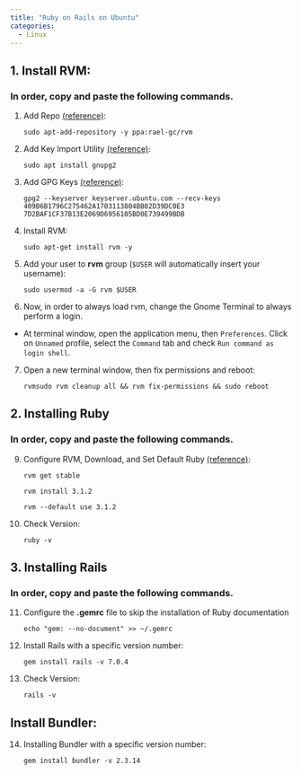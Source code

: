 ```yaml
---
title: "Ruby on Rails on Ubuntu"
categories:
  - Linux
---
```


## 1. Install RVM:
### In order, copy and paste the following commands.
1. Add Repo [(reference)](https://github.com/rvm/ubuntu_rvm/blob/531e67a9903a593d2c9c1f3cb9b6ee4ec332fad2/README.md):
    ```console
    sudo apt-add-repository -y ppa:rael-gc/rvm
    ```

2. Add Key Import Utility [(reference)](https://rvm.io/):
    ```console
    sudo apt install gnupg2
    ```

3. Add GPG Keys [(reference)](https://rvm.io/):
    ```console
    gpg2 --keyserver keyserver.ubuntu.com --recv-keys 409B6B1796C275462A1703113804BB82D39DC0E3 7D2BAF1CF37B13E2069D6956105BD0E739499BDB
    ```

4. Install RVM:
    ```console
    sudo apt-get install rvm -y
    ```

5. Add your user to **rvm** group (`$USER` will automatically insert your username):
    ```console
    sudo usermod -a -G rvm $USER
    ```    

6. Now, in order to always load rvm, change the Gnome Terminal to always perform a login.

- At terminal window, open the application menu, then `Preferences`. Click on `Unnamed` profile, select the `Command` tab and check `Run command as login shell`.

<!-- <p align="center"><img src= TERMINAL.png></p> -->


7. Open a new terminal window, then fix permissions and reboot:
    ```console
    rvmsudo rvm cleanup all && rvm fix-permissions && sudo reboot
    ```

## 2. Installing Ruby
### In order, copy and paste the following commands.

9. Configure RVM, Download, and Set Default Ruby [(reference)](https://www.railstutorial.org/book):
    ```console
    rvm get stable
    ```

    ```console
    rvm install 3.1.2
    ```

    ```console
    rvm --default use 3.1.2
    ```

10. Check Version:
    ```console
    ruby -v
    ```

## 3. Installing Rails
### In order, copy and paste the following commands.

11. Configure the __.gemrc__ file to skip the installation of Ruby documentation
    ```console
    echo "gem: --no-document" >> ~/.gemrc
    ```

12. Install Rails with a specific version number:
    ```console
    gem install rails -v 7.0.4
    ```

13. Check Version:
    ```console
    rails -v
    ```

## Install Bundler:

14.  Installing Bundler with a specific version number:

        ```console
        gem install bundler -v 2.3.14
        ```